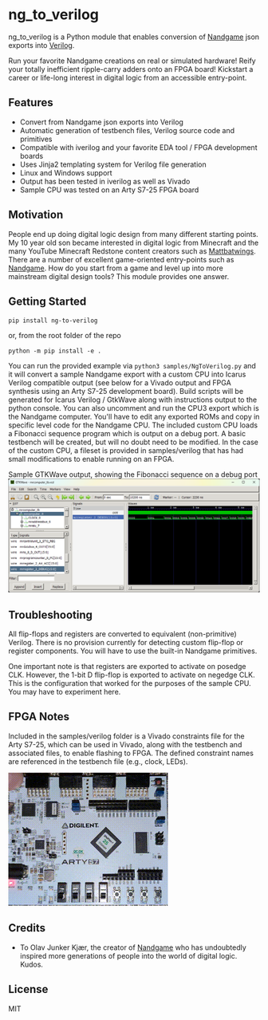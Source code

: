 # ng_to_verilog

ng_to_verilog is a Python module that enables conversion of [Nandgame](https://nandgame.com/) json exports into [Verilog](https://standards.ieee.org/ieee/1364/2051/).

Run your favorite Nandgame creations on real or simulated hardware! Reify your totally inefficient ripple-carry adders onto an FPGA board! Kickstart a career or life-long interest in digital logic from an accessible entry-point.

## Features

- Convert from Nandgame json exports into Verilog
- Automatic generation of testbench files, Verilog source code and primitives
- Compatible with iverilog and your favorite EDA tool / FPGA development boards
- Uses Jinja2 templating system for Verilog file generation
- Linux and Windows support
- Output has been tested in iverilog as well as Vivado
- Sample CPU was tested on an Arty S7-25 FPGA board

## Motivation

People end up doing digital logic design from many different starting points. My 10 year old son became interested in digital logic from Minecraft and the many YouTube Minecraft Redstone content creators such as [Mattbatwings](https://www.youtube.com/@mattbatwings). There are a number of excellent game-oriented entry-points such as [Nandgame](https://nandgame.com/). How do you start from a game and level up into more mainstream digital design tools? This module provides one answer.

## Getting Started

```
pip install ng-to-verilog
```

or, from the root folder of the repo
```
python -m pip install -e .
```

You can run the provided example via `python3 samples/NgToVerilog.py` and it will convert a sample Nandgame export with a custom CPU into Icarus Verilog compatible output (see below for a Vivado output and FPGA synthesis using an Arty S7-25 development board). Build scripts will be generated for Icarus Verilog / GtkWave along with instructions output to the python console. You can also uncomment and run the CPU3 export which is the Nandgame computer. You'll have to edit any exported ROMs and copy in specific level code for the Nandgame CPU. The included custom CPU loads a Fibonacci sequence program which is output on a debug port. A basic testbench will be created, but will no doubt need to be modified. In the case of the custom CPU, a fileset is provided in samples/verilog that has had small modifications to enable running on an FPGA.

Sample GTKWave output, showing the Fibonacci sequence on a debug port
![Sample GTKWave Output](https://github.com/xocp/ng-to-verilog/blob/main/images/mrcomputer_gtkwave_sample.png?raw=true)

## Troubleshooting
All flip-flops and registers are converted to equivalent (non-primitive) Verilog. There is no provision currently for detecting custom flip-flop or register components. You will have to use the built-in Nandgame primitives.

One important note is that registers are exported to activate on posedge CLK. However, the 1-bit D flip-flop is exported to activate on negedge CLK. This is the configuration that worked for the purposes of the sample CPU. You may have to experiment here.

## FPGA Notes
Included in the samples/verilog folder is a Vivado constraints file for the Arty S7-25, which can be used in Vivado, along with the testbench and associated files, to enable flashing to FPGA. The defined constraint names are referenced in the testbench file (e.g., clock, LEDs).

![Running on Arty S7-25](https://github.com/xocp/ng-to-verilog/blob/main/images/mrcomputer_fpga.gif?raw=true)

## Credits
- To Olav Junker Kjær, the creator of [Nandgame](https://nandgame.com/) who has undoubtedly inspired more generations of people into the world of digital logic. Kudos.

## License
MIT
